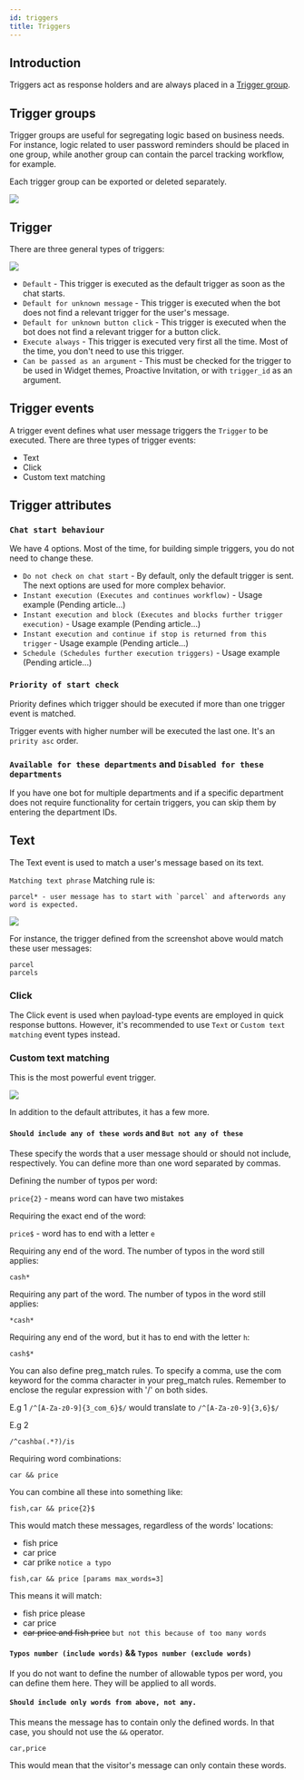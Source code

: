 ```yaml
---
id: triggers
title: Triggers
---
```


## Introduction

Triggers act as response holders and are always placed in a [Trigger group](#trigger-groups).

## Trigger groups

Trigger groups are useful for segregating logic based on business needs. For instance, logic related to user password reminders should be placed in one group, while another group can contain the parcel tracking workflow, for example.

Each trigger group can be exported or deleted separately.

![](/img/bot/delete-export.png)

## Trigger

There are three general types of triggers:

![](/img/bot/trigger-type.png?v3)

* `Default` - This trigger is executed as the default trigger as soon as the chat starts.
* `Default for unknown message` - This trigger is executed when the bot does not find a relevant trigger for the user's message.
* `Default for unknown button click` - This trigger is executed when the bot does not find a relevant trigger for a button click.
* `Execute always` - This trigger is executed very first all the time. Most of the time, you don't need to use this trigger.
* `Can be passed as an argument` - This must be checked for the trigger to be used in Widget themes, Proactive Invitation, or with `trigger_id` as an argument.

## Trigger events

A trigger event defines what user message triggers the `Trigger` to be executed. There are three types of trigger events:

* Text
* Click
* Custom text matching

## Trigger attributes

### `Chat start behaviour`

We have 4 options. Most of the time, for building simple triggers, you do not need to change these.

* `Do not check on chat start` - By default, only the default trigger is sent. The next options are used for more complex behavior.
* `Instant execution (Executes and continues workflow)` - Usage example (Pending article...)
* `Instant execution and block (Executes and blocks further trigger execution)` - Usage example (Pending article...)
* `Instant execution and continue if stop is returned from this trigger` - Usage example (Pending article...)
* `Schedule (Schedules further execution triggers)` - Usage example (Pending article...)


### `Priority of start check`

Priority defines which trigger should be executed if more than one trigger event is matched.

Trigger events with higher number will be executed the last one. It's an `pririty asc` order.

### `Available for these departments` and `Disabled for these departments`

If you have one bot for multiple departments and if a specific department does not require functionality for certain triggers, you can skip them by entering the department IDs.

## Text

The Text event is used to match a user's message based on its text.

`Matching text phrase` Matching rule is:

```
parcel* - user message has to start with `parcel` and afterwords any word is expected. 
```

![](/img/bot/text-event.png)

For instance, the trigger defined from the screenshot above would match these user messages:
```
parcel
parcels
```

### Click

The Click event is used when payload-type events are employed in quick response buttons. However, it's recommended to use `Text` or `Custom text matching` event types instead.

### Custom text matching
 
This is the most powerful event trigger.

![](/img/bot/custom-text-matching.png)

In addition to the default attributes, it has a few more.

#### `Should include any of these words` and `But not any of these`

These specify the words that a user message should or should not include, respectively. You can define more than one word separated by commas.

Defining the number of typos per word:

`price{2}` - means word can have two mistakes

Requiring the exact end of the word:

`price$` - word has to end with a letter `e`

Requiring any end of the word. The number of typos in the word still applies:

`cash*`

Requiring any part of the word. The number of typos in the word still applies:

`*cash*`

Requiring any end of the word, but it has to end with the letter `h`:

`cash$*`

You can also define preg_match rules. To specify a comma, use the com keyword for the comma character in your preg_match rules. Remember to enclose the regular expression with '/' on both sides.

E.g 1
`/^[A-Za-z0-9]{3_com_6}$/` would translate to `/^[A-Za-z0-9]{3,6}$/`

E.g 2

`/^cashba(.*?)/is`

Requiring word combinations:

`car && price`

You can combine all these into something like:

`fish,car && price{2}$`

This would match these messages, regardless of the words' locations:

* fish price
* car price
* car prike `notice a typo`

`fish,car && price [params max_words=3]`

This means it will match:

* fish price please
* car price 
* ~~car price and fish price~~ `but not this because of too many words`

#### `Typos number (include words)` && `Typos number (exclude words)`

If you do not want to define the number of allowable typos per word, you can define them here. They will be applied to all words.

#### `Should include only words from above, not any.`

This means the message has to contain only the defined words. In that case, you should not use the `&&` operator.

`car,price`

This would mean that the visitor's message can only contain these words.
